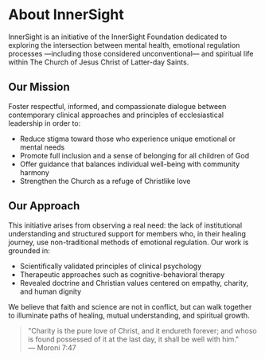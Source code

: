 # About InnerSight
<!-- i18n: synced with docs/es/about/index.md (Oct 2025). -->

InnerSight is an initiative of the InnerSight Foundation dedicated to exploring the intersection between mental health, emotional regulation processes —including those considered unconventional— and spiritual life within The Church of Jesus Christ of Latter-day Saints.

## Our Mission

Foster respectful, informed, and compassionate dialogue between contemporary clinical approaches and principles of ecclesiastical leadership in order to:

- Reduce stigma toward those who experience unique emotional or mental needs  
- Promote full inclusion and a sense of belonging for all children of God  
- Offer guidance that balances individual well-being with community harmony  
- Strengthen the Church as a refuge of Christlike love  

## Our Approach

This initiative arises from observing a real need: the lack of institutional understanding and structured support for members who, in their healing journey, use non-traditional methods of emotional regulation. Our work is grounded in:

- Scientifically validated principles of clinical psychology  
- Therapeutic approaches such as cognitive-behavioral therapy  
- Revealed doctrine and Christian values centered on empathy, charity, and human dignity  

We believe that faith and science are not in conflict, but can walk together to illuminate paths of healing, mutual understanding, and spiritual growth.

> "Charity is the pure love of Christ, and it endureth forever; and whoso is found possessed of it at the last day, it shall be well with him."  
> — Moroni 7:47

